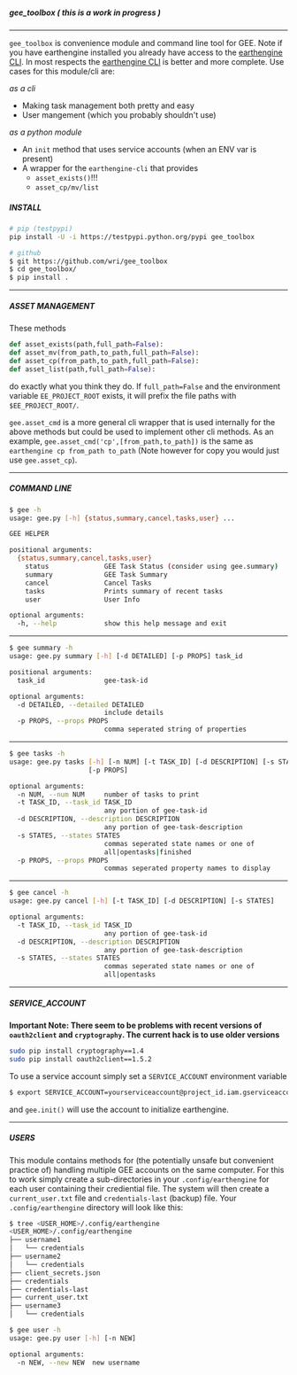 ##### gee_toolbox ( _this is a work in progress_ )
___
 
`gee_toolbox` is convenience module and command line tool for GEE.  Note if you have earthengine installed you already have access to the [earthengine CLI](https://developers.google.com/earth-engine/command_line]). In most respects the [earthengine CLI](https://developers.google.com/earth-engine/command_line]) is better and more complete.  Use cases for this module/cli are:

_as a cli_

* Making task management both pretty and easy
* User mangement (which you probably shouldn't use)

_as a python module_

* An `init` method that uses service accounts (when an ENV var is present)
* A wrapper for the `earthengine-cli` that provides
  * `asset_exists()`!!!
  * `asset_cp/mv/list` 


##### INSTALL

```bash
# pip (testpypi)
pip install -U -i https://testpypi.python.org/pypi gee_toolbox

# github
$ git https://github.com/wri/gee_toolbox
$ cd gee_toolbox/
$ pip install . 
```
___
##### ASSET MANAGEMENT 

These methods 

```python
def asset_exists(path,full_path=False):
def asset_mv(from_path,to_path,full_path=False):
def asset_cp(from_path,to_path,full_path=False):
def asset_list(path,full_path=False):
```

do exactly what you think they do. If `full_path=False` and the environment variable `EE_PROJECT_ROOT` exists, it will prefix the file paths with `$EE_PROJECT_ROOT/`.


`gee.asset_cmd` is a more general cli wrapper that is used internally for the above methods but could be used to implement other cli methods. As an example, `gee.asset_cmd('cp',[from_path,to_path])` is the same as `earthengine cp from_path to_path` (Note however for copy you would just use `gee.asset_cp`).

___
##### COMMAND LINE

```bash
$ gee -h
usage: gee.py [-h] {status,summary,cancel,tasks,user} ...

GEE HELPER

positional arguments:
  {status,summary,cancel,tasks,user}
    status              GEE Task Status (consider using gee.summary)
    summary             GEE Task Summary
    cancel              Cancel Tasks
    tasks               Prints summary of recent tasks
    user                User Info

optional arguments:
  -h, --help            show this help message and exit
```
____



```bash
$ gee summary -h
usage: gee.py summary [-h] [-d DETAILED] [-p PROPS] task_id

positional arguments:
  task_id               gee-task-id

optional arguments:
  -d DETAILED, --detailed DETAILED
                        include details
  -p PROPS, --props PROPS
                        comma seperated string of properties

```
____



```bash
$ gee tasks -h
usage: gee.py tasks [-h] [-n NUM] [-t TASK_ID] [-d DESCRIPTION] [-s STATES]
                    [-p PROPS]

optional arguments:
  -n NUM, --num NUM     number of tasks to print
  -t TASK_ID, --task_id TASK_ID
                        any portion of gee-task-id
  -d DESCRIPTION, --description DESCRIPTION
                        any portion of gee-task-description
  -s STATES, --states STATES
                        commas seperated state names or one of
                        all|opentasks|finished
  -p PROPS, --props PROPS
                        commas seperated property names to display
```
____



```bash
$ gee cancel -h
usage: gee.py cancel [-h] [-t TASK_ID] [-d DESCRIPTION] [-s STATES]

optional arguments:
  -t TASK_ID, --task_id TASK_ID
                        any portion of gee-task-id
  -d DESCRIPTION, --description DESCRIPTION
                        any portion of gee-task-description
  -s STATES, --states STATES
                        commas seperated state names or one of
                        all|opentasks
```

___
##### SERVICE_ACCOUNT

**Important Note: There seem to be problems with recent versions of `oauth2client` and `cryptography`. The current hack is to use older versions**

```bash
sudo pip install cryptography==1.4
sudo pip install oauth2client==1.5.2
```

To use a service account simply set a `SERVICE_ACCOUNT` environment variable 

```bash
$ export SERVICE_ACCOUNT=yourserviceaccount@project_id.iam.gserviceaccount.com
```

and `gee.init()` will use the account to initialize earthengine.

___
##### USERS
This module contains methods for (the potentially unsafe but convenient practice of) handling multiple GEE accounts on the same computer. For this to work simply create a sub-directories in your `.config/earthengine` for each user containing their crediential file. The system will then create a `current_user.txt` file and `credentials-last` (backup) file. Your `.config/earthengine` directory will look like this:

```bash
$ tree <USER_HOME>/.config/earthengine
<USER_HOME>/.config/earthengine
├── username1
│   └── credentials
├── username2
│   └── credentials
├── client_secrets.json
├── credentials
├── credentials-last
├── current_user.txt
├── username3
│   └── credentials
```

```bash
$ gee user -h
usage: gee.py user [-h] [-n NEW]

optional arguments:
  -n NEW, --new NEW  new username
```
